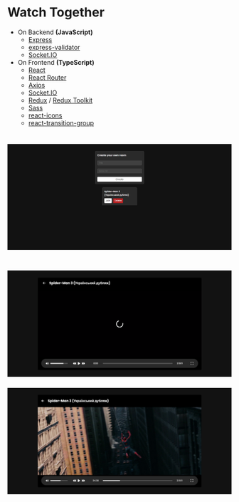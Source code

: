 # Watch Together

- On Backend **(JavaScript)**
  - [Express](https://expressjs.com)
  - [express-validator](https://express-validator.github.io)
  - [Socket.IO](https://socket.io)
- On Frontend **(TypeScript)**
  - [React](https://react.dev)
  - [React Router](https://reactrouter.com)
  - [Axios](https://axios-http.com)
  - [Socket.IO](https://socket.io)
  - [Redux](https://redux.js.org) / [Redux Toolkit](https://redux-toolkit.js.org)
  - [Sass](https://sass-lang.com)
  - [react-icons](https://react-icons.github.io/react-icons)
  - [react-transition-group](https://reactcommunity.org/react-transition-group)

# ![Home](screenshots/home.png)

# ![Buffering](screenshots/buffering.png)

![Playing](screenshots/playing.png)
